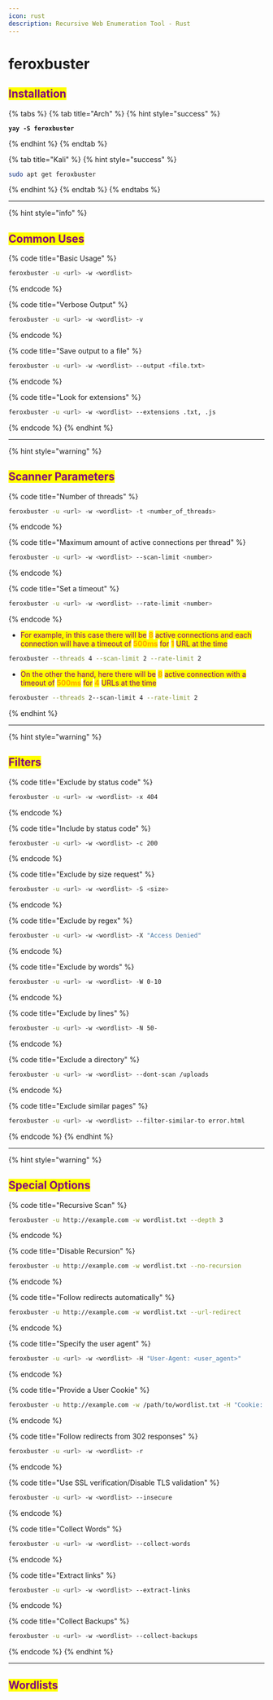 ```yaml
---
icon: rust
description: Recursive Web Enumeration Tool - Rust
---
```


# feroxbuster

## <mark style="color:purple;">Installation</mark>

{% tabs %}
{% tab title="Arch" %}
{% hint style="success" %}
<pre class="language-sh" data-title="AUR repo" data-full-width="false"><code class="lang-sh"><strong>yay -S feroxbuster
</strong></code></pre>
{% endhint %}
{% endtab %}

{% tab title="Kali" %}
{% hint style="success" %}
```sh
sudo apt get feroxbuster
```
{% endhint %}
{% endtab %}
{% endtabs %}

***

{% hint style="info" %}
## <mark style="color:purple;">Common Uses</mark>

{% code title="Basic Usage" %}
```sh
feroxbuster -u <url> -w <wordlist>
```
{% endcode %}

{% code title="Verbose Output" %}
```sh
feroxbuster -u <url> -w <wordlist> -v
```
{% endcode %}

{% code title="Save output to a file" %}
```sh
feroxbuster -u <url> -w <wordlist> --output <file.txt>
```
{% endcode %}

{% code title="Look for extensions" %}
```bash
feroxbuster -u <url> -w <wordlist> --extensions .txt, .js
```
{% endcode %}
{% endhint %}

***

{% hint style="warning" %}
## <mark style="color:purple;">Scanner Parameters</mark>

{% code title="Number of threads" %}
```sh
feroxbuster -u <url> -w <wordlist> -t <number_of_threads>
```
{% endcode %}

{% code title="Maximum amount of active connections per thread" %}
```sh
feroxbuster -u <url> -w <wordlist> --scan-limit <number>
```
{% endcode %}

{% code title="Set a timeout" %}
```sh
feroxbuster -u <url> -w <wordlist> --rate-limit <number>
```
{% endcode %}

* <mark style="color:purple;">For example, in this case there will be</mark> <mark style="color:orange;">**8**</mark> <mark style="color:purple;">active connections and each connection will have a timeout of</mark> <mark style="color:orange;">**500ms**</mark> <mark style="color:purple;">for</mark> <mark style="color:orange;">**1**</mark> <mark style="color:purple;">URL at the time</mark>

```sh
feroxbuster --threads 4 --scan-limit 2 --rate-limit 2
```

* <mark style="color:purple;">On the other the hand, here there will be</mark> <mark style="color:orange;">**8**</mark> <mark style="color:purple;">active connection with a timeout of</mark> <mark style="color:orange;">**500ms**</mark> <mark style="color:purple;">for</mark> <mark style="color:orange;">**4**</mark> <mark style="color:purple;">URLs at the time</mark>

```sh
feroxbuster --threads 2--scan-limit 4 --rate-limit 2
```
{% endhint %}

***

{% hint style="warning" %}
## <mark style="color:purple;">Filters</mark>

{% code title="Exclude by status code" %}
```sh
feroxbuster -u <url> -w <wordlist> -x 404
```
{% endcode %}

{% code title="Include by status code" %}
```bash
feroxbuster -u <url> -w <wordlist> -c 200
```
{% endcode %}

{% code title="Exclude by size request" %}
```sh
feroxbuster -u <url> -w <wordlist> -S <size>
```
{% endcode %}

{% code title="Exclude by regex" %}
```bash
feroxbuster -u <url> -w <wordlist> -X "Access Denied"
```
{% endcode %}

{% code title="Exclude by words" %}
```bash
feroxbuster -u <url> -w <wordlist> -W 0-10
```
{% endcode %}

{% code title="Exclude by lines" %}
```bash
feroxbuster -u <url> -w <wordlist> -N 50-
```
{% endcode %}

{% code title="Exclude a directory" %}
```bash
feroxbuster -u <url> -w <wordlist> --dont-scan /uploads
```
{% endcode %}

{% code title="Exclude similar pages" %}
```bash
feroxbuster -u <url> -w <wordlist> --filter-similar-to error.html
```
{% endcode %}
{% endhint %}

***

{% hint style="warning" %}
## <mark style="color:purple;">Special Options</mark>

{% code title="Recursive Scan" %}
```bash
feroxbuster -u http://example.com -w wordlist.txt --depth 3
```
{% endcode %}

{% code title="Disable Recursion" %}
```bash
feroxbuster -u http://example.com -w wordlist.txt --no-recursion
```
{% endcode %}

{% code title="Follow redirects automatically" %}
```bash
feroxbuster -u http://example.com -w wordlist.txt --url-redirect
```
{% endcode %}

{% code title="Specify the user agent" %}
```sh
feroxbuster -u <url> -w <wordlist> -H "User-Agent: <user_agent>"
```
{% endcode %}

{% code title="Provide a User Cookie" %}
```bash
feroxbuster -u http://example.com -w /path/to/wordlist.txt -H "Cookie: sessionid=your_session_id"
```
{% endcode %}

{% code title="Follow redirects from 302 responses" %}
```sh
feroxbuster -u <url> -w <wordlist> -r
```
{% endcode %}

{% code title="Use SSL verification/Disable TLS validation" %}
```sh
feroxbuster -u <url> -w <wordlist> --insecure
```
{% endcode %}

{% code title="Collect Words" %}
```sh
feroxbuster -u <url> -w <wordlist> --collect-words
```
{% endcode %}

{% code title="Extract links" %}
```bash
feroxbuster -u <url> -w <wordlist> --extract-links
```
{% endcode %}

{% code title="Collect Backups" %}
```sh
feroxbuster -u <url> -w <wordlist> --collect-backups
```
{% endcode %}
{% endhint %}

***

## <mark style="color:purple;">Wordlists</mark>

